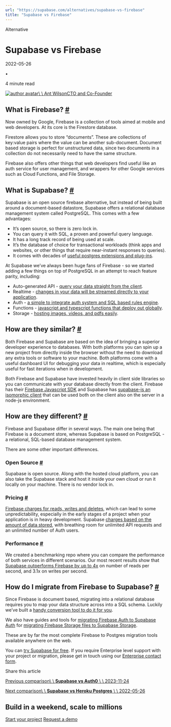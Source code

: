 ```yaml
---
url: "https://supabase.com/alternatives/supabase-vs-firebase"
title: "Supabase vs Firebase"
---
```


Alternative

# Supabase vs Firebase

2022-05-26

•

4 minute read

[![author avatar](https://supabase.com/_next/image?url=https%3A%2F%2Fgithub.com%2Fawalias.png&w=3840&q=75&dpl=dpl_7FY8EmFQ6G3YqautJ4Fvh1viLnvu)\\
\\
Ant WilsonCTO and Co-Founder](https://github.com/awalias)

## What is Firebase? [\#](https://supabase.com/alternatives/supabase-vs-firebase\#what-is-firebase)

Now owned by Google, Firebase is a collection of tools aimed at mobile and web developers. At its core is the Firestore database.

Firestore allows you to store “documents”. These are collections of key:value pairs where the value can be another sub-document. Document based storage is perfect for unstructured data, since two documents in a collection do not necessarily need to have the same structure.

Firebase also offers other things that web developers find useful like an auth service for user management, and wrappers for other Google services such as Cloud Functions, and File Storage.

## What is Supabase? [\#](https://supabase.com/alternatives/supabase-vs-firebase\#what-is-supabase)

Supabase is an open source firebase alternative, but instead of being built around a document-based datastore, Supabase offers a relational database management system called PostgreSQL. This comes with a few advantages:

- It’s open source, so there is zero lock in.
- You can query it with SQL, a proven and powerful query language.
- It has a long track record of being used at scale.
- It’s the database of choice for transactional workloads (think apps and websites, or other things that require near-instant responses to queries).
- It comes with decades of [useful postgres extensions and plug-ins](https://supabase.com/docs/guides/database/extensions).

At Supabase we’ve always been huge fans of Firebase - so we started adding a few things on top of PostgreSQL in an attempt to reach feature parity, including:

- Auto-generated API - [query your data straight from the client](https://supabase.com/docs/guides/api#rest-api-overview).
- Realtime - [changes in your data will be streamed directly to your application](https://supabase.com/docs/reference/dart/subscribe).
- Auth - [a simple to integrate auth system and SQL based rules engine](https://supabase.com/auth).
- Functions - [javascript and typescript functions that deploy out globally](https://supabase.com/edge-functions).
- Storage - [hosting images, videos, and pdfs easily](https://supabase.com/storage).

## How are they similar? [\#](https://supabase.com/alternatives/supabase-vs-firebase\#how-are-they-similar)

Both Firebase and Supabase are based on the idea of bringing a superior developer experience to databases. With both platforms you can spin up a new project from directly inside the browser without the need to download any extra tools or software to your machine. Both platforms come with a useful dashboard UI for debugging your data in realtime, which is especially useful for fast iterations when in development.

Both Firebase and Supabase have invested heavily in client side libraries so you can communicate with your database directly from the client. Firebase has their [Firebase Javascript SDK](https://github.com/firebase/firebase-js-sdk) and Supabase has [supabase-js an isomorphic client](https://github.com/supabase/supabase-js/) that can be used both on the client also on the server in a node-js environment.

## How are they different? [\#](https://supabase.com/alternatives/supabase-vs-firebase\#how-are-they-different)

Firebase and Supabase differ in several ways. The main one being that Firebase is a document store, whereas Supabase is based on PostgreSQL - a relational, SQL-based database management system.

There are some other important differences.

### Open Source [\#](https://supabase.com/alternatives/supabase-vs-firebase\#open-source)

Supabase is open source. Along with the hosted cloud platform, you can also take the Supabase stack and host it inside your own cloud or run it locally on your machine. There is no vendor lock in.

### Pricing [\#](https://supabase.com/alternatives/supabase-vs-firebase\#pricing)

[Firebase charges for reads, writes and deletes](https://firebase.google.com/pricing), which can lead to some unpredictability, especially in the early stages of a project when your application is in heavy development. Supabase [charges based on the amount of data stored](https://supabase.com/pricing), with breathing room for unlimited API requests and an unlimited number of Auth users.

### Performance [\#](https://supabase.com/alternatives/supabase-vs-firebase\#performance)

We created a benchmarking repo where you can compare the performance of both services in different scenarios. Our most recent results show that [Supabase outperforms Firebase by up to 4x](https://github.com/supabase/benchmarks/issues/8) on number of reads per second, and 3.1x on writes per second.

## How do I migrate from Firebase to Supabase? [\#](https://supabase.com/alternatives/supabase-vs-firebase\#how-do-i-migrate-from-firebase-to-supabase)

Since Firebase is document based, migrating into a relational database requires you to map your data structure across into a SQL schema. Luckily we’ve built a [handy conversion tool to do it for you](https://supabase.com/docs/guides/migrations/firestore-data).

We also have guides and tools for [migrating Firebase Auth to Supabase Auth](https://supabase.com/docs/guides/migrations/firebase-auth) for [migrating Firebase Storage files to Supabase Storage](https://supabase.com/docs/guides/migrations/firebase-storage).

These are by far the most complete Firebase to Postgres migration tools available anywhere on the web.

You can [try Supabase for free](https://supabase.com/dashboard). If you require Enterprise level support with your project or migration, please get in touch using our [Enterprise contact form](https://forms.supabase.com/enterprise).

Share this article

[Previous comparison\\
\\
**Supabase vs Auth0** \\
\\
2023-11-24](https://supabase.com/alternatives/supabase-vs-auth0)

[Next comparison\\
\\
**Supabase vs Heroku Postgres** \\
\\
2022-05-26](https://supabase.com/alternatives/supabase-vs-heroku-postgres)

## Build in a weekend, scale to millions

[Start your project](https://supabase.com/dashboard) [Request a demo](https://supabase.com/contact/sales)